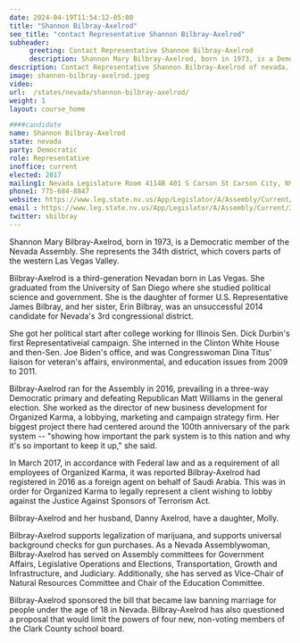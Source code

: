 ```yaml
---
date: 2024-04-19T11:54:12-05:00
title: "Shannon Bilbray-Axelrod"
seo_title: "contact Representative Shannon Bilbray-Axelrod"
subheader:
     greeting: Contact Representative Shannon Bilbray-Axelrod
     description: Shannon Mary Bilbray-Axelrod, born in 1973, is a Democratic member of the Nevada Assembly. She represents the 34th district, which covers parts of the western Las Vegas Valley. Bilbray-Axelrod is a third-generation Nevadan born in Las Vegas.
description: Contact Representative Shannon Bilbray-Axelrod of nevada. Contact information for Shannon Bilbray-Axelrod includes email address, phone number, and mailing address.
image: shannon-bilbray-axelrod.jpeg
video:
url:  /states/nevada/shannon-bilbray-axelrod/
weight: 1
layout: course_home

####candidate
name: Shannon Bilbray-Axelrod
state: nevada
party: Democratic
role: Representative
inoffice: current
elected: 2017
mailing1: Nevada Legislature Room 4114B 401 S Carson St Carson City, NV 89701-4747
phone1: 775-684-8847
website: https://www.leg.state.nv.us/App/Legislator/A/Assembly/Current/34/
email : https://www.leg.state.nv.us/App/Legislator/A/Assembly/Current/34/
twitter: sbilbray
---
```



Shannon Mary Bilbray-Axelrod, born in 1973, is a Democratic member of the Nevada Assembly. She represents the 34th district, which covers parts of the western Las Vegas Valley.

Bilbray-Axelrod is a third-generation Nevadan born in Las Vegas. She graduated from the University of San Diego where she studied political science and government. She is the daughter of former U.S. Representative James Bilbray, and her sister, Erin Bilbray, was an unsuccessful 2014 candidate for Nevada's 3rd congressional district.

She got her political start after college working for Illinois Sen. Dick Durbin's first Representativeial campaign. She interned in the Clinton White House and then-Sen. Joe Biden's office, and was Congresswoman Dina Titus' liaison for veteran's affairs, environmental, and education issues from 2009 to 2011.

Bilbray-Axelrod ran for the Assembly in 2016, prevailing in a three-way Democratic primary and defeating Republican Matt Williams in the general election. She worked as the director of new business development for Organized Karma, a lobbying, marketing and campaign strategy firm. Her biggest project there had centered around the 100th anniversary of the park system -- "showing how important the park system is to this nation and why it's so important to keep it up," she said.

In March 2017, in accordance with Federal law and as a requirement of all employees of Organized Karma, it was reported Bilbray-Axelrod had registered in 2016 as a foreign agent on behalf of Saudi Arabia. This was in order for Organized Karma to legally represent a client wishing to lobby against the Justice Against Sponsors of Terrorism Act.

Bilbray-Axelrod and her husband, Danny Axelrod, have a daughter, Molly.

Bilbray-Axelrod supports legalization of marijuana, and supports universal background checks for gun purchases. As a Nevada Assemblywoman, Bilbray-Axelrod has served on Assembly committees for Government Affairs, Legislative Operations and Elections, Transportation, Growth and Infrastructure, and Judiciary. Additionally, she has served as Vice-Chair of Natural Resources Committee and Chair of the Education Committee.

Bilbray-Axelrod sponsored the bill that became law banning marriage for people under the age of 18 in Nevada. Bilbray-Axelrod has also questioned a proposal that would limit the powers of four new, non-voting members of the Clark County school board.
